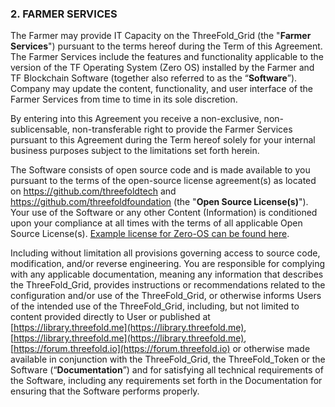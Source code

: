 ### 2. FARMER SERVICES

The Farmer may provide IT Capacity on the ThreeFold_Grid (the "**Farmer Services**") pursuant to the terms hereof during the Term of this Agreement. The Farmer Services include the features and functionality applicable to the version of the TF Operating System (Zero OS) installed by the Farmer and TF Blockchain Software (together also referred to as the “**Software**”). Company may update the content, functionality, and user interface of the Farmer Services from time to time in its sole discretion.

By entering into this Agreement you receive a non-exclusive, non-sublicensable, non-transferable right to provide the Farmer Services pursuant to this Agreement during the Term hereof solely for your internal business purposes subject to the limitations set forth herein.

The Software consists of open source code and is made available to you pursuant to the terms of the open-source license agreement(s) as located on https://github.com/threefoldtech and https://github.com/threefoldfoundation (the "**Open Source License(s)**"). Your use of the Software or any other Content (Information) is conditioned upon your compliance at all times with the terms of all applicable Open Source License(s). [Example license for Zero-OS can be found here](https://github.com/threefoldtech/zos/blob/main/LICENSE).

Including without limitation all provisions governing access to source code, modification, and/or reverse engineering. You are responsible for complying with any applicable documentation, meaning any information that describes the ThreeFold_Grid, provides instructions or recommendations related to the configuration and/or use of the ThreeFold_Grid, or otherwise informs Users of the intended use of the ThreeFold_Grid, including, but not limited to content provided directly to User or published at [https://library.threefold.me](https://library.threefold.me), [https://library.threefold.me](https://library.threefold.me), [https://forum.threefold.io](https://forum.threefold.io) or otherwise made available in conjunction with the ThreeFold_Grid, the ThreeFold_Token or the Software (“**Documentation**”) and for satisfying all technical requirements of the Software, including any requirements set forth in the Documentation for ensuring that the Software performs properly.

